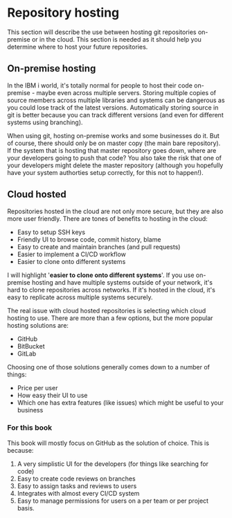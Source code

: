 # Repository hosting

This section will describe the use between hosting git repositories on-premise or in the cloud. This section is needed as it should help you determine where to host your future repositories.

## On-premise hosting

In the IBM i world, it's totally normal for people to host their code on-premise - maybe even across multiple servers. Storing multiple copies of source members across multiple libraries and systems can be dangerous as you could lose track of the latest versions. Automatically storing source in git is better because you can track different versions (and even for different systems using branching).

When using git, hosting on-premise works and some businesses do it. But of course, there should only be on master copy (the main bare repository). If the system that is hosting that master repository goes down, where are your developers going to push that code? You also take the risk that one of your developers might delete the master repository (although you hopefully have your system authorties setup correctly, for this not to happen!).

## Cloud hosted

Repositories hosted in the cloud are not only more secure, but they are also more user friendly. There are tones of benefits to hosting in the cloud:

* Easy to setup SSH keys
* Friendly UI to browse code, commit history, blame
* Easy to create and maintain branches (and pull requests)
* Easier to implement a CI/CD workflow
* Easier to clone onto different systems

I will highlight '**easier to clone onto different systems**'. If you use on-premise hosting and have multiple systems outside of your network, it's hard to clone repositories across networks. If it's hosted in the cloud, it's easy to replicate across multiple systems securely.

The real issue with cloud hosted repositories is selecting which cloud hosting to use. There are more than a few options, but the more popular hosting solutions are:

* GitHub
* BitBucket
* GitLab

Choosing one of those solutions generally comes down to a number of things:

* Price per user
* How easy their UI to use
* Which one has extra features (like issues) which might be useful to your business

### For this book

This book will mostly focus on GitHub as the solution of choice. This is because:

1. A very simplistic UI for the developers (for things like searching for code)
2. Easy to create code reviews on branches
3. Easy to assign tasks and reviews to users
4. Integrates with almost every CI/CD system
5. Easy to manage permissions for users on a per team or per project basis.
